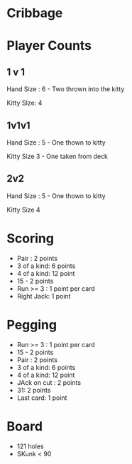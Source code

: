 # Cribbage

# Player Counts

## 1 v 1

Hand Size : 6
    - Two thrown into the kitty

Kitty SIze: 4

## 1v1v1

Hand Size : 5
    - One thown to kitty

Kitty Size 3
    - One taken from deck

## 2v2

Hand Size : 5
    - One thown to kitty

Kitty Size 4

# Scoring

- Pair : 2 points
- 3 of a kind: 6 points
- 4 of a kind: 12 point
- 15 - 2 points
- Run >= 3 : 1 point per card
- Right Jack: 1 point

# Pegging

- Run >= 3 : 1 point per card
- 15 - 2 points
- Pair : 2 points
- 3 of a kind: 6 points
- 4 of a kind: 12 point
- JAck on cut : 2 points
- 31: 2 points
- Last card: 1 point

# Board

- 121 holes
- SKunk < 90
